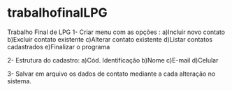 # trabalhofinalLPG
Trabalho Final de LPG
1- Criar menu com as opções :
	a)Incluir novo contato
	b)Excluir contato existente
	c)Alterar contato existente
	d)Listar contatos cadastrados
	e)Finalizar o programa

2- Estrutura do cadastro:
	a)Cód. Identificação
	b)Nome
	c)E-mail
	d)Celular

3- Salvar em arquivo os dados de contato mediante a cada alteração no sistema.